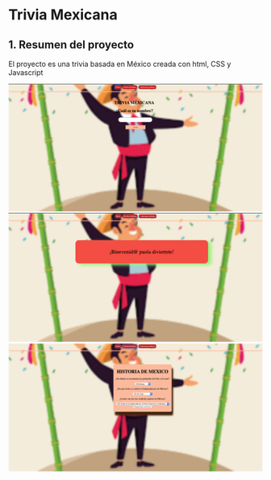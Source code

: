 # Trivia Mexicana

## 1. Resumen del proyecto
El proyecto es una trivia basada en México
creada con html, CSS y  Javascript

<img src= "./images/home.png">
<img src= "./images/welcome.png">
<img src= "./images/cuestionario.png">

